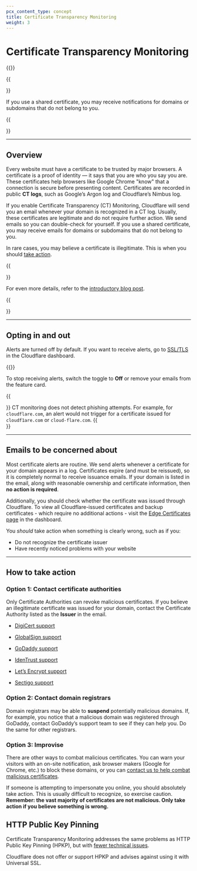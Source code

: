 ```yaml
---
pcx_content_type: concept
title: Certificate Transparency Monitoring
weight: 3
---
```


# Certificate Transparency Monitoring

{{<render file="_cert-transparency-monitoring-definition.md">}}
<br/>

{{<Aside type="note">}}

If you use a shared certificate, you may receive notifications for domains or subdomains that do not belong to you.

{{</Aside>}}

---

## Overview

Every website must have a certificate to be trusted by major browsers. A certificate is a proof of identity — it says that you are who you say you are. These certificates help browsers like Google Chrome "know" that a connection is secure before presenting content. Certificates are recorded in public **CT logs**, such as Google’s Argon log and Cloudflare’s Nimbus log.

If you enable Certificate Transparency (CT) Monitoring, Cloudflare will send you an email whenever your domain is recognized in a CT log. Usually, these certificates are legitimate and do not require further action. We send emails so you can double-check for yourself. If you use a shared certificate, you may receive emails for domains or subdomains that do not belong to you.

In rare cases, you may believe a certificate is illegitimate. This is when you should [take action](#how-to-take-action).

{{<Aside type="note">}}

For even more details, refer to the [introductory blog post](https://blog.cloudflare.com/introducing-certificate-transparency-and-nimbus/).

{{</Aside>}}

---

## Opting in and out

Alerts are turned off by default. If you want to receive alerts, go to [SSL/TLS](https://dash.cloudflare.com/?to=/:account/:zone/ssl-tls/edge-certificates#ct-alerting-card) in the Cloudflare dashboard.

{{<feature-table id="ssl.cert_transparency">}}

To stop receiving alerts, switch the toggle to **Off** or remove your emails from the feature card.

{{<Aside type="note" header="Note:">}}
CT monitoring does not detect phishing attempts. For example, for <code>cloudflare.com</code>, an alert would not trigger for a certificate issued for <code>cloudf1are.com</code> or <code>cloud-flare.com</code>.
{{</Aside>}}

---

## Emails to be concerned about

Most certificate alerts are routine. We send alerts whenever a certificate for your domain appears in a log. Certificates expire (and must be reissued), so it is completely normal to receive issuance emails. If your domain is listed in the email, along with reasonable ownership and certificate information, then **no action is required**.

Additionally, you should check whether the certificate was issued through Cloudflare. To view all Cloudflare-issued certificates and backup certificates - which require no additional actions - visit the [Edge Certificates page](https://dash.cloudflare.com/?to=/:account/:zone/ssl-tls/edge-certificates) in the dashboard.

You _should_ take action when something is clearly wrong, such as if you:

- Do not recognize the certificate issuer
- Have recently noticed problems with your website

---

## How to take action

### Option 1: Contact certificate authorities

Only Certificate Authorities can revoke malicious certificates. If you believe an illegitimate certificate was issued for your domain, contact the Certificate Authority listed as the **Issuer** in the email.

- [DigiCert support](https://www.digicert.com/support/#Contact)

- [GlobalSign support](https://support.globalsign.com/)

- [GoDaddy support](https://www.godaddy.com/contact-us?sp_hp=B)

- [IdenTrust support](https://www.identrust.com/support/support-team)

- [Let’s Encrypt support](https://letsencrypt.org/contact/)

- [Sectigo support](https://sectigo.com/support)

### Option 2: Contact domain registrars

Domain registrars may be able to **suspend** potentially malicious domains. If, for example, you notice that a malicious domain was registered through GoDaddy, contact GoDaddy’s support team to see if they can help you. Do the same for other registrars.

### Option 3: Improvise

There are other ways to combat malicious certificates. You can warn your visitors with an on-site notification, ask browser makers (Google for Chrome, etc.) to block these domains, or you can [contact us to help combat malicious certificates](https://support.cloudflare.com/hc/articles/200172476).

If someone is attempting to impersonate you online, you should absolutely take action. This is usually difficult to recognize, so exercise caution. **Remember: the vast majority of certificates are not malicious. Only take action if you believe something is wrong.**

## HTTP Public Key Pinning

Certificate Transparency Monitoring addresses the same problems as HTTP Public Key Pinning (HPKP), but with [fewer technical issues](https://scotthelme.co.uk/im-giving-up-on-hpkp/).

Cloudflare does not offer or support HPKP and advises against using it with Universal SSL.
